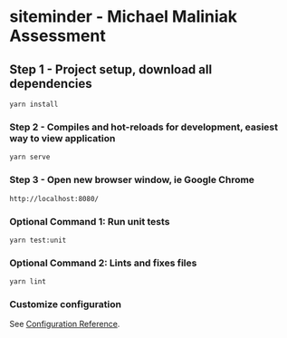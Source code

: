 # siteminder - Michael Maliniak Assessment

## Step 1 - Project setup, download all dependencies
```
yarn install
```

### Step 2 - Compiles and hot-reloads for development, easiest way to view application
```
yarn serve
```

### Step 3 - Open new browser window, ie Google Chrome
```
http://localhost:8080/
```

### Optional Command 1: Run  unit tests
```
yarn test:unit
```

### Optional Command 2: Lints and fixes files
```
yarn lint
```

### Customize configuration
See [Configuration Reference](https://cli.vuejs.org/config/).
